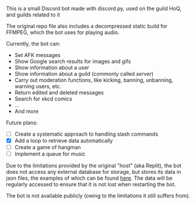 This is a small Discord bot made with discord.py, used on the guild HoQ, and guilds related to it

The original repo file also includes a decompressed static build for FFMPEG, which the bot uses for playing audio.

Currently, the bot can:
* Set AFK messages
* Show Google search results for images and gifs
* Show information about a user
* Show information about a guild (commonly called *server*)
* Carry out moderation functions, like kicking, banning, unbanning, warning users, etc.
* Return edited and deleted messages
* Search for xkcd comics
* ...
* And more

Future plans:
- [ ] Create a systematic approach to handling slash commands
- [X] Add a loop to retrieve data automatically
- [ ] Create a game of hangman
- [ ] Implement a queue for music

Due to the limitations provided by the original "host" (aka Replit), the bot does not access any external database for storage, but stores its data in json files, the examples of which can be found [here](https://github.com/baron-ghost-i/HoQ-Bot/tree/master/data). The data will be regularly accessed to ensure that it is not lost when restarting the bot.

The bot is not available publicly (owing to the limitations it still suffers from).
